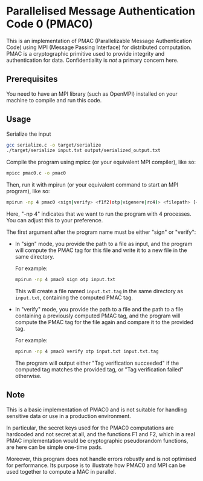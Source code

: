 # Parallelised Message Authentication Code 0 (PMAC0)

This is an implementation of PMAC (Parallelizable Message Authentication Code) using MPI (Message Passing Interface) for distributed computation. PMAC is a cryptographic primitive used to provide integrity and authentication for data. Confidentiality is _not_ a primary concern here.

## Prerequisites

You need to have an MPI library (such as OpenMPI) installed on your machine to compile and run this code.

## Usage

Serialize the input
```sh
gcc serialize.c -o target/serialize
./target/serialize input.txt output/serialized_output.txt
```

Compile the program using mpicc (or your equivalent MPI compiler), like so:

```sh
mpicc pmac0.c -o pmac0
```

Then, run it with mpirun (or your equivalent command to start an MPI program), like so:

```sh
mpirun -np 4 pmac0 <sign|verify> <f1f2(otp|vigenere|rc4)> <filepath> [<tagfilepath>]
```

Here, "-np 4" indicates that we want to run the program with 4 processes. You can adjust this to your preference.

The first argument after the program name must be either "sign" or "verify":

- In "sign" mode, you provide the path to a file as input, and the program will compute the PMAC tag for this file and write it to a new file in the same directory.

  For example:

  ```sh
  mpirun -np 4 pmac0 sign otp input.txt
  ```

  This will create a file named `input.txt.tag` in the same directory as `input.txt`, containing the computed PMAC tag.

- In "verify" mode, you provide the path to a file and the path to a file containing a previously computed PMAC tag, and the program will compute the PMAC tag for the file again and compare it to the provided tag.

  For example:

  ```sh
  mpirun -np 4 pmac0 verify otp input.txt input.txt.tag
  ```

  The program will output either "Tag verification succeeded" if the computed tag matches the provided tag, or "Tag verification failed" otherwise.

## Note

This is a basic implementation of PMAC0 and is not suitable for handling sensitive data or use in a production environment.

In particular, the secret keys used for the PMAC0 computations are hardcoded and not secret at all, and the functions F1 and F2, which in a real PMAC implementation would be cryptographic pseudorandom functions, are here can be simple one-time pads.

Moreover, this program does not handle errors robustly and is not optimised for performance. Its purpose is to illustrate how PMAC0 and MPI can be used together to compute a MAC in parallel.
